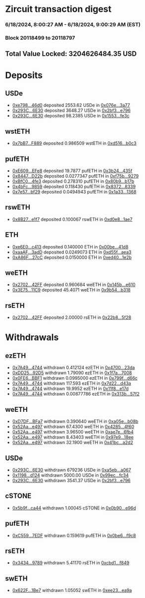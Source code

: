 # Zircuit transaction digest
### 6/18/2024, 8:00:27 AM - 6/18/2024, 9:00:29 AM (EST)
### Block 20118499 to 20118797

## Total Value Locked: 3204626484.35 USD

# Deposits
## USDe
- [0xe798...46d0](https://etherscan.io/address/0xe798C1BB2232dc3cAF8776895908160Be7De46d0) deposited 2553.62 USDe in [0x076e...3a77](https://etherscan.io/tx/0xe798C1BB2232dc3cAF8776895908160Be7De46d0)
- [0x293C...6E30](https://etherscan.io/address/0x293C6937D8D82e05B01335F7B33FBA0c8e256E30) deposited 3648.27 USDe in [0x2bf3...e796](https://etherscan.io/tx/0x293C6937D8D82e05B01335F7B33FBA0c8e256E30)
- [0x293C...6E30](https://etherscan.io/address/0x293C6937D8D82e05B01335F7B33FBA0c8e256E30) deposited 98.2385 USDe in [0x1553...fe3c](https://etherscan.io/tx/0x293C6937D8D82e05B01335F7B33FBA0c8e256E30)
## wstETH
- [0x7bB7...F889](https://etherscan.io/address/0x7bB7E752Ce21a46C85586f48e18175027c0fF889) deposited 0.986509 wstETH in [0xd516...b0c3](https://etherscan.io/tx/0x7bB7E752Ce21a46C85586f48e18175027c0fF889)
## pufETH
- [0xE609...EFe8](https://etherscan.io/address/0xE609549239157ff1341015308b1BFF447Ba7EFe8) deposited 19.7877 pufETH in [0x3b24...435f](https://etherscan.io/tx/0xE609549239157ff1341015308b1BFF447Ba7EFe8)
- [0x8447...D22b](https://etherscan.io/address/0x844737c29319020A8D2Bbd9A79541B2642E4D22b) deposited 0.0277347 pufETH in [0xf75b...9279](https://etherscan.io/tx/0x844737c29319020A8D2Bbd9A79541B2642E4D22b)
- [0xBfC0...4fe3](https://etherscan.io/address/0xBfC0c36C26e06583B21413414ed9bfA4194A4fe3) deposited 0.278310 pufETH in [0x80b9...b17b](https://etherscan.io/tx/0xBfC0c36C26e06583B21413414ed9bfA4194A4fe3)
- [0x4bFc...9859](https://etherscan.io/address/0x4bFc0f0DB9a2E5bC04AffCd1A53E548082d79859) deposited 0.118430 pufETH in [0x8372...8339](https://etherscan.io/tx/0x4bFc0f0DB9a2E5bC04AffCd1A53E548082d79859)
- [0x7e57...bf29](https://etherscan.io/address/0x7e577b427AF662D63d25D3D71d43E681eD72bf29) deposited 0.0494943 pufETH in [0x1a33...1368](https://etherscan.io/tx/0x7e577b427AF662D63d25D3D71d43E681eD72bf29)
## rswETH
- [0x8B27...e1f7](https://etherscan.io/address/0x8B278B8b8CE6836aA7cB36Ee6Da6C3e0317Ce1f7) deposited 0.100067 rswETH in [0xd0e8...1ae7](https://etherscan.io/tx/0x8B278B8b8CE6836aA7cB36Ee6Da6C3e0317Ce1f7)
## ETH
- [0xe6E0...c413](https://etherscan.io/address/0xe6E0E25c6d83c683813681702FB803cF9EF8c413) deposited 0.140000 ETH in [0x00be...41d8](https://etherscan.io/tx/0xe6E0E25c6d83c683813681702FB803cF9EF8c413)
- [0xaaAF...3adD](https://etherscan.io/address/0xaaAFCc120F19f565c3d799c2e7e66A807A4D3adD) deposited 0.0249073 ETH in [0xd55f...aea3](https://etherscan.io/tx/0xaaAFCc120F19f565c3d799c2e7e66A807A4D3adD)
- [0xA86F...27cC](https://etherscan.io/address/0xA86F4f845A4BCE0D984EF7A26ac6516d685e27cC) deposited 0.0150000 ETH in [0xed40...1e2b](https://etherscan.io/tx/0xA86F4f845A4BCE0D984EF7A26ac6516d685e27cC)
## weETH
- [0x2702...42FF](https://etherscan.io/address/0x2702cA6F4695153eb7C7c6D1A424c37f02e042FF) deposited 0.960684 weETH in [0x145b...e610](https://etherscan.io/tx/0x2702cA6F4695153eb7C7c6D1A424c37f02e042FF)
- [0x3E75...11C9](https://etherscan.io/address/0x3E75497D32942Dc8eDfceab39DbFBAf2297311C9) deposited 45.4071 weETH in [0x9b54...b318](https://etherscan.io/tx/0x3E75497D32942Dc8eDfceab39DbFBAf2297311C9)
## rsETH
- [0x2702...42FF](https://etherscan.io/address/0x2702cA6F4695153eb7C7c6D1A424c37f02e042FF) deposited 2.00000 rsETH in [0x22b8...5f28](https://etherscan.io/tx/0x2702cA6F4695153eb7C7c6D1A424c37f02e042FF)
# Withdrawals
## ezETH
- [0x7A49...4744](https://etherscan.io/address/0x7A493Be5c2ce014cD049Bf178a1ac0Db1B434744) withdrawn 0.412124 ezETH in [0x4700...23da](https://etherscan.io/tx/0x7A493Be5c2ce014cD049Bf178a1ac0Db1B434744)
- [0xDD25...92D5](https://etherscan.io/address/0xDD25e3f7012C9f79c5B2D66B427387cCaE6492D5) withdrawn 1.79090 ezETH in [0x1f7a...7008](https://etherscan.io/tx/0xDD25e3f7012C9f79c5B2D66B427387cCaE6492D5)
- [0x0FE6...BBF1](https://etherscan.io/address/0x0FE6336bA61779C8B23fE9B7DEf72a2F6a66BBF1) withdrawn 0.0995000 ezETH in [0x799f...d66c](https://etherscan.io/tx/0x0FE6336bA61779C8B23fE9B7DEf72a2F6a66BBF1)
- [0x7A49...4744](https://etherscan.io/address/0x7A493Be5c2ce014cD049Bf178a1ac0Db1B434744) withdrawn 117.593 ezETH in [0x7d22...d43a](https://etherscan.io/tx/0x7A493Be5c2ce014cD049Bf178a1ac0Db1B434744)
- [0x7A49...4744](https://etherscan.io/address/0x7A493Be5c2ce014cD049Bf178a1ac0Db1B434744) withdrawn 19.9952 ezETH in [0x11f8...e17d](https://etherscan.io/tx/0x7A493Be5c2ce014cD049Bf178a1ac0Db1B434744)
- [0x7A49...4744](https://etherscan.io/address/0x7A493Be5c2ce014cD049Bf178a1ac0Db1B434744) withdrawn 0.00877786 ezETH in [0x313b...57f2](https://etherscan.io/tx/0x7A493Be5c2ce014cD049Bf178a1ac0Db1B434744)
## weETH
- [0xD7DF...BFa7](https://etherscan.io/address/0xD7DF7E085214743530afF339aFC420c7c720BFa7) withdrawn 0.390640 weETH in [0xa05e...b08b](https://etherscan.io/tx/0xD7DF7E085214743530afF339aFC420c7c720BFa7)
- [0x52Aa...e497](https://etherscan.io/address/0x52Aa899454998Be5b000Ad077a46Bbe360F4e497) withdrawn 67.4300 weETH in [0x4285...4f60](https://etherscan.io/tx/0x52Aa899454998Be5b000Ad077a46Bbe360F4e497)
- [0x52Aa...e497](https://etherscan.io/address/0x52Aa899454998Be5b000Ad077a46Bbe360F4e497) withdrawn 3.96500 weETH in [0xae7e...6fb4](https://etherscan.io/tx/0x52Aa899454998Be5b000Ad077a46Bbe360F4e497)
- [0x52Aa...e497](https://etherscan.io/address/0x52Aa899454998Be5b000Ad077a46Bbe360F4e497) withdrawn 8.43403 weETH in [0x97e9...18ee](https://etherscan.io/tx/0x52Aa899454998Be5b000Ad077a46Bbe360F4e497)
- [0x52Aa...e497](https://etherscan.io/address/0x52Aa899454998Be5b000Ad077a46Bbe360F4e497) withdrawn 32.1900 weETH in [0x41bc...a2d2](https://etherscan.io/tx/0x52Aa899454998Be5b000Ad077a46Bbe360F4e497)
## USDe
- [0x293C...6E30](https://etherscan.io/address/0x293C6937D8D82e05B01335F7B33FBA0c8e256E30) withdrawn 679236 USDe in [0xa5eb...a067](https://etherscan.io/tx/0x293C6937D8D82e05B01335F7B33FBA0c8e256E30)
- [0x1198...d124](https://etherscan.io/address/0x119840Df868DF04F2f50897A7C78201451E4d124) withdrawn 5000.00 USDe in [0x99ec...fc34](https://etherscan.io/tx/0x119840Df868DF04F2f50897A7C78201451E4d124)
- [0x293C...6E30](https://etherscan.io/address/0x293C6937D8D82e05B01335F7B33FBA0c8e256E30) withdrawn 3541.37 USDe in [0x2bf3...e796](https://etherscan.io/tx/0x293C6937D8D82e05B01335F7B33FBA0c8e256E30)
## cSTONE
- [0x5b9f...ca44](https://etherscan.io/address/0x5b9f073fA3996ba417B2B8fBcE372D3056a3ca44) withdrawn 1.00045 cSTONE in [0x0b90...e96d](https://etherscan.io/tx/0x5b9f073fA3996ba417B2B8fBcE372D3056a3ca44)
## pufETH
- [0xC559...7EDF](https://etherscan.io/address/0xC5598D1Efa609941943F7b2027F4554a541E7EDF) withdrawn 0.159619 pufETH in [0x0be6...f9c8](https://etherscan.io/tx/0xC5598D1Efa609941943F7b2027F4554a541E7EDF)
## rsETH
- [0x3434...9789](https://etherscan.io/address/0x34349c5569e7B846c3558961552D2202760A9789) withdrawn 5.41170 rsETH in [0xcbd1...f849](https://etherscan.io/tx/0x34349c5569e7B846c3558961552D2202760A9789)
## swETH
- [0x622F...1Be7](https://etherscan.io/address/0x622F9f2a4F4caEb824a799e25Cceeab87FC11Be7) withdrawn 1.05052 swETH in [0xee23...ea9a](https://etherscan.io/tx/0x622F9f2a4F4caEb824a799e25Cceeab87FC11Be7)
